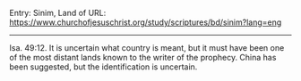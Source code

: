 Entry: Sinim, Land of
URL: https://www.churchofjesuschrist.org/study/scriptures/bd/sinim?lang=eng

---

Isa. 49:12. It is uncertain what country is meant, but it must have been one of the most distant lands known to the writer of the prophecy. China has been suggested, but the identification is uncertain.
